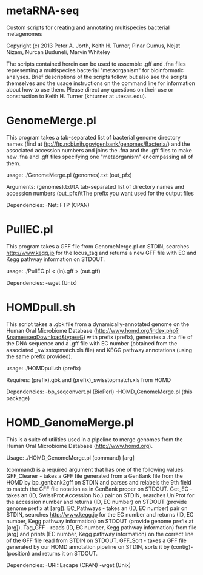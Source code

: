 metaRNA-seq
===========
Custom scripts for creating and annotating multispecies bacterial metagenomes

Copyright (c) 2013 Peter A. Jorth, Keith H. Turner, Pinar Gumus, Nejat Nizam,
Nurcan Buduneli, Marvin Whiteley

The scripts contained herein can be used to assemble .gff and .fna files
representing a multispecies bacterial "metaorganism" for bioinformatic analyses.
Brief descriptions of the scripts follow, but also see the scripts themselves
and the usage instructions on the command line for information about how to
use them. Please direct any questions on their use or construction to
Keith H. Turner (khturner at utexas.edu).


GenomeMerge.pl
===========
This program takes a tab-separated list of bacterial genome directory names
(find at ftp://ftp.ncbi.nih.gov/genbank/genomes/Bacteria/) and the associated
accession numbers and joins the .fna and the .gff files to make new .fna and
.gff files specifying one "metaorganism" encompassing all of them.

usage: ./GenomeMerge.pl (genomes).txt (out_pfx)

Arguments:
(genomes).txt\tA tab-separated list of directory names and accession numbers
(out_pfx)\tThe prefix you want used for the output files

Dependencies:
-Net::FTP (CPAN)


PullEC.pl
===========
This program takes a GFF file from GenomeMerge.pl on STDIN, searches
http://www.kegg.jp for the locus_tag and returns a new GFF file with EC and
Kegg pathway information on STDOUT.

usage: ./PullEC.pl < (in).gff > (out.gff)

Dependencies:
-wget (Unix)


HOMDpull.sh
===========
This script takes a .gbk file from a dynamically-annotated genome on the Human Oral
Microbiome Database (http://www.homd.org/index.php?&name=seqDownload&type=G)
with prefix (prefix), generates a .fna file of the DNA sequence and a .gff file
with EC number (obtained from the associated _swisstopmatch.xls file) and KEGG
pathway annotations (using the same prefix provided).

usage: ./HOMDpull.sh (prefix)

Requires: (prefix).gbk and (prefix)_swisstopmatch.xls from HOMD

Dependencies:
-bp_seqconvert.pl (BioPerl)
-HOMD_GenomeMerge.pl (this package)


HOMD_GenomeMerge.pl
===========
This is a suite of utilities used in a pipeline to merge genomes from the
Human Oral Microbiome Database (http://www.homd.org).

Usage: ./HOMD_GenomeMerge.pl (command) [arg]

(command) is a required argument that has one of the following values:
GFF_Cleaner - takes a GFF file generated from a GenBank file from the HOMD by 
   bp_genbank2gff on STDIN and parses and relabels the 9th field to match the
   GFF file notation as in GenBank proper on STDOUT.
Get_EC      - takes an (ID, SwissProt Accession No.) pair on STDIN, searches
   UniProt for the accession number and returns (ID, EC number) on STDOUT
   (provide genome prefix at [arg]).
EC_Pathways - takes an (ID, EC number) pair on STDIN, searches http://www.kegg.jp
   for the EC number and returns (ID, EC number, Kegg pathway information) on
   STDOUT (provide genome prefix at [arg]).
Tag_GFF     - reads (ID, EC number, Kegg pathway information) from file [arg] and
   prints (EC number, Kegg pathway information) on the correct line of the GFF
   file read from STDIN on STDOUT.
GFF_Sort     - takes a GFF file generated by our HOMD annotation pipeline on STDIN,
   sorts it by (contig)-(position) and returns it on STDOUT.

Dependencies:
-URI::Escape (CPAN)
-wget (Unix)